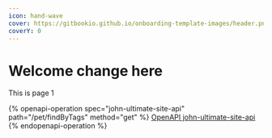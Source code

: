 ```yaml
---
icon: hand-wave
cover: https://gitbookio.github.io/onboarding-template-images/header.png
coverY: 0
---
```


# Welcome change here

This is page 1

{% openapi-operation spec="john-ultimate-site-api" path="/pet/findByTags" method="get" %}
[OpenAPI john-ultimate-site-api](https://4401d86825a13bf607936cc3a9f3897a.r2.cloudflarestorage.com/gitbook-x-prod-openapi/raw/289620dcbe0f207f8c2c9dbc466e7aac8948e992052a473eb1a91bc3bd0c3538.json?X-Amz-Algorithm=AWS4-HMAC-SHA256&X-Amz-Content-Sha256=UNSIGNED-PAYLOAD&X-Amz-Credential=dce48141f43c0191a2ad043a6888781c%2F20251016%2Fauto%2Fs3%2Faws4_request&X-Amz-Date=20251016T094801Z&X-Amz-Expires=172800&X-Amz-Signature=eec27848d4dc563c730c8b9198723970a72da942f52cb236990772cfc81c5897&X-Amz-SignedHeaders=host&x-amz-checksum-mode=ENABLED&x-id=GetObject)
{% endopenapi-operation %}
